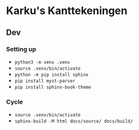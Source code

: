# Karku's Kanttekeningen

## Dev

### Setting up

- `python3 -m venv .venv`
- `source .venv/bin/activate`
- `python -m pip install sphinx`
- `pip install myst-parser`
- `pip install sphinx-book-theme`

### Cycle

- `source .venv/bin/activate`
- `sphinx-build -M html docs/source/ docs/build/`
